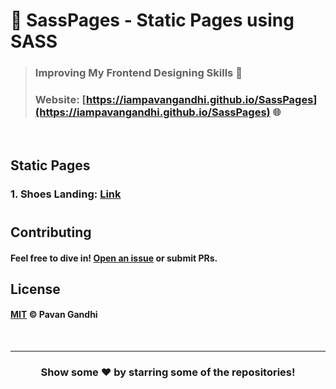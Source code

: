 # 🍨 SassPages - Static Pages using SASS

> ### Improving My Frontend Designing Skills 🌷
>
> ### Website: [https://iampavangandhi.github.io/SassPages](https://iampavangandhi.github.io/SassPages) 🌐

<br />

## Static Pages

### 1. Shoes Landing: [Link](https://iampavangandhi.github.io/SassPages/ShoesLanding/)

#

## Contributing

#### Feel free to dive in! [Open an issue](https://github.com/iampavangandhi/SassPages/issues/new) or submit PRs.

## License

#### [MIT](LICENSE) © Pavan Gandhi

<br />

---

<div align="center">

<h3>Show some ❤️ by starring some of the repositories!</h3>

</div>
